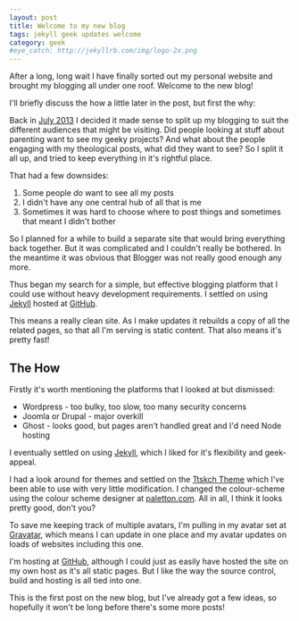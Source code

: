 ```yaml
---
layout: post
title: Welcome to my new blog
tags: jekyll geek updates welcome
category: geek
#eye_catch: http://jekyllrb.com/img/logo-2x.png
---
```


After a long, long wait I have finally sorted out my personal website and brought my blogging all under one roof. Welcome to the new blog!

I'll briefly discuss the how a little later in the post, but first the why:

Back in [July 2013](http://daveonthespot.blogspot.co.uk/2013/07/what-is-blogging.html) I decided it made sense to split up my blogging to suit the different audiences that might be visiting. Did people looking at stuff about parenting want to see my geeky projects? And what about the people engaging with my theological posts, what did they want to see? So I split it all up, and tried to keep everything in it's rightful place.

That had a few downsides:

<!--more-->

1. Some people _do_ want to see all my posts
2. I didn't have any one central hub of all that is me
3. Sometimes it was hard to choose where to post things and sometimes that meant I didn't bother

So I planned for a while to build a separate site that would bring everything back together. But it was complicated and I couldn't really be bothered. In the meantime it was obvious that Blogger was not really good enough any more.

Thus began my search for a simple, but effective blogging platform that I could use without heavy development requirements. I settled on using [Jekyll][2] hosted at [GitHub][1].

This means a really clean site. As I make updates it rebuilds a copy of all the related pages, so that all I'm serving is static content. That also means it's pretty fast!

## The How

Firstly it's worth mentioning the platforms that I looked at but dismissed:

* Wordpress - too bulky, too slow, too many security concerns
* Joomla or Drupal - major overkill
* Ghost - looks good, but pages aren't handled great and I'd need Node hosting

I eventually settled on using [Jekyll][2], which I liked for it's flexibility and geek-appeal.

I had a look around for themes and settled on the [Ttskch Theme](https://github.com/ttskch/jekyll-ttskch-theme) which I've been able to use with very little modification. I changed the colour-scheme using the colour scheme designer at [paletton.com](http://paletton.com/#uid=53I0u0kllllaFw0g0qFqFg0w0aF). All in all, I think it looks pretty good, don't you?

To save me keeping track of multiple avatars, I'm pulling in my avatar set at [Gravatar](http://gravatar.com/), which means I can update in one place and my avatar updates on loads of websites including this one.

I'm hosting at [GitHub][1], although I could just as easily have hosted the site on my own host as it's all static pages. But I like the way the source control, build and hosting is all tied into one.

This is the first post on the new blog, but I've already got a few ideas, so hopefully it won't be long before there's some more posts!

[1]: https://github.com/
[2]: https://jekyllrb.com/